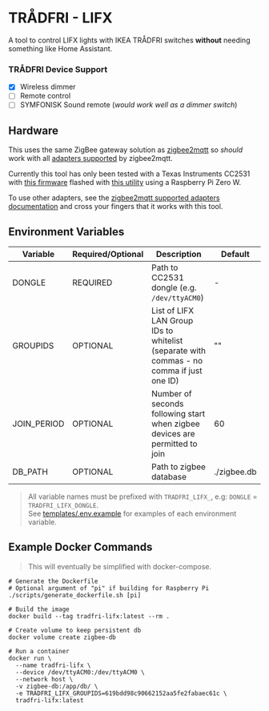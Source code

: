 # TRÅDFRI - LIFX

A tool to control LIFX lights with IKEA TRÅDFRI switches **without** needing something like Home Assistant.

### TRÅDFRI Device Support

- [x] Wireless dimmer
- [ ] Remote control
- [ ] SYMFONISK Sound remote (_would work well as a dimmer switch_)

## Hardware

This uses the same ZigBee gateway solution as [zigbee2mqtt](https://github.com/koenkk/zigbee2mqtt) so _should_ work with all [adapters supported](https://www.zigbee2mqtt.io/information/supported_adapters.html) by zigbee2mqtt.

Currently this tool has only been tested with a Texas Instruments CC2531 with [this firmware](https://github.com/Koenkk/Z-Stack-firmware/blob/master/coordinator/Z-Stack_Home_1.2/bin/default/CC2531_DEFAULT_20190608.zip) flashed with [this utility](https://github.com/jmichault/flash_cc2531) using a Raspberry Pi Zero W.

To use other adapters, see the [zigbee2mqtt supported adapters documentation](https://www.zigbee2mqtt.io/information/supported_adapters.html) and cross your fingers that it works with this tool.

## Environment Variables

| Variable    | Required/Optional | Description                                                                              | Default     |
| ----------- | ----------------- | ---------------------------------------------------------------------------------------- | ----------- |
| DONGLE      | REQUIRED          | Path to CC2531 dongle (e.g. `/dev/ttyACM0`)                                              | -           |
| GROUPIDS    | OPTIONAL          | List of LIFX LAN Group IDs to whitelist (separate with commas - no comma if just one ID) | ""          |
| JOIN_PERIOD | OPTIONAL          | Number of seconds following start when zigbee devices are permitted to join              | 60          |
| DB_PATH     | OPTIONAL          | Path to zigbee database                                                                  | ./zigbee.db |

> All variable names must be prefixed with `TRADFRI_LIFX_`, e.g: `DONGLE` = `TRADFRI_LIFX_DONGLE`. \
> See [templates/.env.example](./templates/.env.example) for examples of each environment variable.

## Example Docker Commands

> This will eventually be simplified with docker-compose.

```
# Generate the Dockerfile
# Optional argument of "pi" if building for Raspberry Pi
./scripts/generate_dockerfile.sh [pi]

# Build the image
docker build --tag tradfri-lifx:latest --rm .

# Create volume to keep persistent db
docker volume create zigbee-db

# Run a container
docker run \
  --name tradfri-lifx \
  --device /dev/ttyACM0:/dev/ttyACM0 \
  --network host \
  -v zigbee-db:/app/db/ \
  -e TRADFRI_LIFX_GROUPIDS=619bdd98c90662152aa5fe2fabaec61c \
  tradfri-lifx:latest
```
